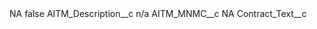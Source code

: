 <?xml version="1.0" encoding="UTF-8"?>
<CustomMetadata xmlns="http://soap.sforce.com/2006/04/metadata" xmlns:xsi="http://www.w3.org/2001/XMLSchema-instance" xmlns:xsd="http://www.w3.org/2001/XMLSchema">
    <label>NA</label>
    <protected>false</protected>
    <values>
        <field>AITM_Description__c</field>
        <value xsi:type="xsd:string">n/a</value>
    </values>
    <values>
        <field>AITM_MNMC__c</field>
        <value xsi:type="xsd:string">NA</value>
    </values>
    <values>
        <field>Contract_Text__c</field>
        <value xsi:nil="true"/>
    </values>
</CustomMetadata>
